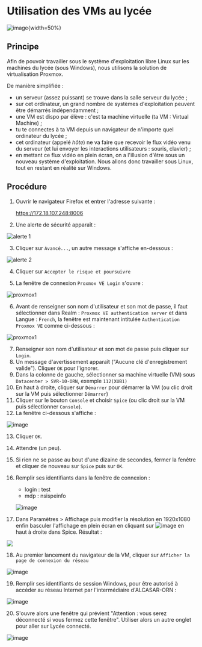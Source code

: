# Utilisation des VMs au lycée

![image](data/logo.jpg){width=50%}

## Principe
Afin de pouvoir travailler sous le système d'exploitation libre Linux sur les machines du lycée (sous Windows), nous utilisons la solution de virtualisation Proxmox. 

De manière simplifiée : 

- un serveur (assez puissant) se trouve dans la salle serveur du lycée ;
- sur cet ordinateur, un grand nombre de systèmes d'exploitation peuvent être démarrés indépendamment ;
- une VM est dispo par élève : c'est ta machine virtuelle (ta VM : Virtual Machine) ;
- tu te connectes à ta VM depuis un navigateur de n'importe quel ordinateur du lycée ;
- cet ordinateur (appelé *hôte*) ne va faire que recevoir le flux vidéo venu du serveur (et lui envoyer les interactions utilisateurs : souris, clavier) ;
- en mettant ce flux vidéo en plein écran, on a l'illusion d'être sous un nouveau système d'exploitation. Nous allons donc travailler sous Linux, tout en restant en réalité sur Windows.

## Procédure

1. Ouvrir le navigateur Firefox et entrer l'adresse suivante :
      
   https://172.18.107.248:8006
   
2. Une alerte de sécurité apparaît :

![alerte 1](data/alerte.png) 
   
3. Cliquer sur `Avancé...`, un autre message s'affiche en-dessous :
    
![alerte 2](data/alerte2.png) 

4. Cliquer sur `Accepter le risque et poursuivre` 
   
5. La fenêtre de connexion `Proxmox VE Login` s'ouvre :

![proxmox1](data/proxmox_VE_Login.png)

6. Avant de renseigner son nom d'utilisateur et son mot de passe, il faut sélectionner dans Realm : `Proxmox VE authentication server` et dans Langue : `French`, la fenêtre est maintenant intitulée `Authentication Proxmox VE` comme ci-dessous :

![proxmox1](data/proxmox.png)

7. Renseigner son nom d'utilisateur et son mot de passe puis cliquer sur `Login`.
8. Un message d'avertissement apparaît ("Aucune clé d'enregistrement valide"). Cliquer `OK` pour l'ignorer.
9.  Dans la colonne de gauche, sélectionner sa machine virtuelle (VM) sous `Datacenter > SVR-10-ORN`, exemple `112(XUB1)`
10. En haut à droite, cliquer sur `Démarrer` pour démarrer la VM (ou clic droit sur la VM puis sélectionner `Démarrer`)
11. Cliquer sur le bouton `Console` et choisir `Spice` (ou clic droit sur la VM puis sélectionner `Console`).
12. La fenêtre ci-dessous s'affiche : 

![image](data/spice.png)

13.  Cliquer `OK`.
14.  Attendre (un peu).
15. Si rien ne se passe au bout d'une dizaine de secondes, fermer la fenêtre et cliquer de nouveau sur `Spice` puis sur `OK`.
16. Remplir ses identifiants dans la fenêtre de connexion :
    - login : test
    - mdp : nsispeinfo
	
    ![image](data/)

17. Dans Paramètres > Affichage puis modifier la résolution en 1920x1080 enfin basculer l'affichage en plein écran en cliquant sur ![image](data/plein_ecran.png) en haut à droite dans Spice.
Résultat :

![](data/bureau.png)

18. Au premier lancement du navigateur de la VM, cliquer sur `Afficher la page de connexion du réseau` 

![image](data/alcasar0.png)

19. Remplir ses identifiants de session Windows, pour être autorisé à accéder au réseau Internet par l'intermédiaire d'ALCASAR-ORN :

![image](data/alcasar1.png)

20. S'ouvre alors une fenêtre qui prévient "Attention : vous serez déconnecté si vous fermez cette fenêtre". Utiliser alors un autre onglet pour aller sur Lycée connecté.

![image](data/alcasar2.png)



